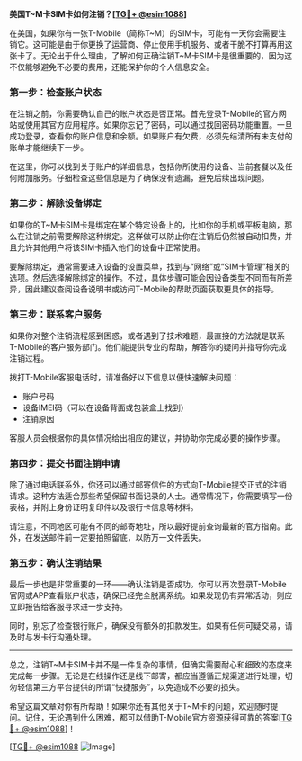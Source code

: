 **美国T~M卡SIM卡如何注销？[[TG💪+ @esim1088](https://t.me/s/esim1088)]**

在美国，如果你有一张T-Mobile（简称T~M）的SIM卡，可能有一天你会需要注销它。这可能是由于你更换了运营商、停止使用手机服务、或者干脆不打算再用这张卡了。无论出于什么理由，了解如何正确注销T~M卡SIM卡是很重要的，因为这不仅能够避免不必要的费用，还能保护你的个人信息安全。

### 第一步：检查账户状态

在注销之前，你需要确认自己的账户状态是否正常。首先登录T-Mobile的官方网站或使用其官方应用程序。如果你忘记了密码，可以通过找回密码功能重置。一旦成功登录，查看你的账户信息和余额。如果账户有欠费，必须先结清所有未支付的账单才能继续下一步。

在这里，你可以找到关于账户的详细信息，包括你所使用的设备、当前套餐以及任何附加服务。仔细检查这些信息是为了确保没有遗漏，避免后续出现问题。

### 第二步：解除设备绑定

如果你的T~M卡SIM卡是绑定在某个特定设备上的，比如你的手机或平板电脑，那么在注销之前需要解除这种绑定。这样做可以防止你在注销后仍然被自动扣费，并且允许其他用户将该SIM卡插入他们的设备中正常使用。

要解除绑定，通常需要进入设备的设置菜单，找到与“网络”或“SIM卡管理”相关的选项。然后选择解除绑定的操作。不过，具体步骤可能会因设备类型不同而有所差异，因此建议查阅设备说明书或访问T-Mobile的帮助页面获取更具体的指导。

### 第三步：联系客户服务

如果你对整个注销流程感到困惑，或者遇到了技术难题，最直接的方法就是联系T-Mobile的客户服务部门。他们能提供专业的帮助，解答你的疑问并指导你完成注销过程。

拨打T-Mobile客服电话时，请准备好以下信息以便快速解决问题：
- 账户号码
- 设备IMEI码（可以在设备背面或包装盒上找到）
- 注销原因

客服人员会根据你的具体情况给出相应的建议，并协助你完成必要的操作步骤。

### 第四步：提交书面注销申请

除了通过电话联系外，你还可以通过邮寄信件的方式向T-Mobile提交正式的注销请求。这种方法适合那些希望保留书面记录的人士。通常情况下，你需要填写一份表格，并附上身份证明复印件以及银行卡信息等材料。

请注意，不同地区可能有不同的邮寄地址，所以最好提前查询最新的官方指南。此外，在发送邮件前一定要拍照留底，以防万一文件丢失。

### 第五步：确认注销结果

最后一步也是非常重要的一环——确认注销是否成功。你可以再次登录T-Mobile官网或APP查看账户状态，确保已经完全脱离系统。如果发现仍有异常活动，则应立即报告给客服寻求进一步支持。

同时，别忘了检查银行账户，确保没有额外的扣款发生。如果有任何可疑交易，请及时与发卡行沟通处理。

---

总之，注销T~M卡SIM卡并不是一件复杂的事情，但确实需要耐心和细致的态度来完成每一步骤。无论是在线操作还是线下邮寄，都应当遵循正规渠道进行处理，切勿轻信第三方平台提供的所谓“快捷服务”，以免造成不必要的损失。

希望这篇文章对你有所帮助！如果你还有其他关于T~M卡的问题，欢迎随时提问。记住，无论遇到什么困难，都可以借助T-Mobile官方资源获得可靠的答案[[TG💪+ @esim1088](https://t.me/s/esim1088)]！

[[TG💪+ @esim1088](https://t.me/s/esim1088) ![Image](https://i.postimg.cc/4NQfJmqS/Snipaste-2025-05-13-00-14-12.png)]